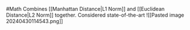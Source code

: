 #Math 
Combines [[Manhattan Distance|L1 Norm]] and [[Euclidean Distance|L2 Norm]] together. Considered state-of-the-art
![[Pasted image 20240430114543.png]]